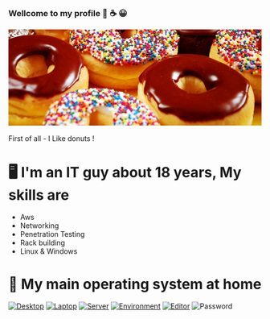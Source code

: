 ### Wellcome to my profile 🍩 ☕ 😀

![image](donuts.png)



First of all - I Like donuts !

# 🖥️ I'm an IT guy about 18 years, My skills are

- Aws
- Networking
- Penetration Testing
- Rack building
- Linux & Windows


# 🐧 My main operating system at home

[![Desktop](https://img.shields.io/badge/Desktop-ubuntu-orange)](https://ubuntu.com/)
[![Laptop](https://img.shields.io/badge/Laptop-debian-red)](https://www.debian.org/)
[![Server](https://img.shields.io/badge/Server-fedora-blue)](https://getfedora.org/)
[![Environment](https://img.shields.io/badge/Environment-kde-blue)](https://kde.org/)
[![Editor](https://img.shields.io/badge/Editor-atom-yellowgreen)](https://atom.io/)
![Password](https://img.shields.io/badge/Account--Password-password123!-purple)

<!--
**free-doughnuts/free-doughnuts** is a ✨ _special_ ✨ repository because its `README.md` (this file) appears on your GitHub profile.

Here are some ideas to get you started:

- 🔭 I’m currently working on ...
- 🌱 I’m currently learning ...
- 👯 I’m looking to collaborate on ...
- 🤔 I’m looking for help with ...
- 💬 Ask me about ...
- 📫 How to reach me: ...
- 😄 Pronouns: ...
- ⚡ Fun fact: ...

-->
